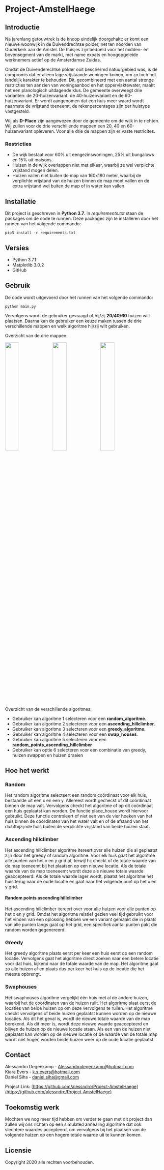 # Project-AmstelHaege

## Introductie
Na jarenlang getouwtrek is de knoop eindelijk doorgehakt: er komt een nieuwe woonwijk in de Duivendrechtse polder, net ten noorden van Ouderkerk aan de Amstel. De huisjes zijn bedoeld voor het midden- en bovensegment van de markt, met name expats en hoogopgeleide werknemers actief op de Amsterdamse Zuidas.

Omdat de Duivenderechtse polder ooit beschermd natuurgebied was, is de compromis dat er alleen lage vrijstaande woningen komen, om zo toch het landelijk karakter te behouden. Dit, gecombineerd met een aantal strenge restricties ten aanzien van woningaanbod en het oppervlaktewater, maakt het een planologisch uitdagende klus. De gemeente overweegt drie varianten: de 20-huizenvariant, de 40-huizenvariant en de 60-huizenvariant. Er wordt aangenomen dat een huis meer waard wordt naarmate de vrijstand toeneemt, de rekenpercentages zijn per huistype vastgesteld.

Wij als **D-Place** zijn aangewezen door de gemeente om de wijk in te richten. Wij zullen voor de drie verschillende mappen een 20, 40 en 60-huizenvariant opleveren. Voor alle drie de mappen zijn er vaste restricites.

### Restricties
* De wijk bestaat voor 60% uit eengezinswoningen, 25% uit bungalows en 15% uit maisons.
* Huizen in de wijk overlappen niet met elkaar, waarbij ze wel verplichte vrijstand mogen delen.
* Huizen vallen niet buiten de map van 160x180 meter, waarbij de verplichte vrijstand van de huizen binnen de map moet vallen en de extra vrijstand wel buiten de map of in water kan vallen.

## Installatie

Dit project is geschreven in **Python 3.7**.
In *requirements.txt* staan de packages om de code te runnen.
Deze packages zijn te installeren door het runnen van het volgende commando:
```
pip3 install -r requirements.txt
```

## Versies
* Python 3.7.1 
* Matplotlib 3.0.2
* GitHub

## Gebruik

De code wordt uitgevoerd door het runnen van het volgende commando:
```
python main.py
```
Vervolgens wordt de gebruiker gevraagd of hij/zij **20/40/60** huizen wilt plaatsen. Daarna kan de gebruiker een keuze maken tussen de drie verschillende mappen en welk algoritme hij/zij wilt gebruiken.

Overzicht van de drie mappen: <br>

<img src="https://user-images.githubusercontent.com/46574470/72994312-2c706000-3df7-11ea-9711-d6041dcdca46.png" width="30%"></img> <img src="https://user-images.githubusercontent.com/46574470/72994327-31cdaa80-3df7-11ea-838b-2d978281ee4a.png" width="30%"></img> 
<img src="https://user-images.githubusercontent.com/46574470/72994319-2ed2ba00-3df7-11ea-8e52-8acb770dd803.png" width="30%"></img>


Overzicht van de verschillende algoritmes:
- Gebruiker kan algoritme 1 selecteren voor een **random_algoritme**.
- Gebruiker kan algoritme 2 selecteren voor een **ascending_hillclimber**.
- Gebruiker kan algoritme 3 selecteren voor een **greedy_algoritme**.
- Gebruiker kan algoritme 4 selecteren voor een **swap_houses**.
- Gebruiker kan algoritme 5 selecteren voor een **random_points_ascending_hillclimber**
- Gebruiker kan optie 6 selecteren voor een combinatie van greedy, huizen swappen en huizen draaien

## Hoe het werkt

### Random
Het random algoritme selecteert een random coördinaat voor elk huis, bestaande uit een x en een y. Allereest wordt gecheckt of dit coördinaat binnen de map valt. Vervolgens checkt het algoritme of op dit coördinaat een huis geplaatst kan worden. De functie place_house wordt hiervoor gebruikt. Deze functie controleert of niet een van de vier hoeken van het huis binnen de coördinaten van het water valt en of de afstand van het dichtbijzijnde huis buiten de verplichte vrijstand van beide huizen staat.

### Ascending hillclimber
Het ascending hillclimber algoritme itereert over alle huizen die al geplaatst zijn door het greedy of random algoritme. Voor elk huis gaat het algoritme alle punten van het x en y grid af, terwijl hij checkt of de totale waarde van de map toeneemt bij het plaatsen op een nieuwe locatie. Als de totale waarde van de map toeneeemt wordt deze als nieuwe totale waarde geaccepteerd. Als de totale waarde lager wordt, plaatst het algoritme het huis terug naar de oude locatie en gaat naar het volgende punt op het x en y grid.

#### Random points ascending hillclimber
Het ascending hillclimber itereert over voor alle huizen voor alle punten op het x en y grid. Omdat het algoritme relatief gezien veel tijd gebruikt voor het vinden van een oplossing hebben we een variant gemaakt die in plaats van alle punten langs gaat op het grid, een specifiek aantal punten pakt die random worden gegenereerd.

### Greedy
Het greedy algoritme plaats eerst per keer een huis eerst op een random locatie. Vervolgens gaat het algoritme direct zoeken naar een betere locatie voor dat huis, kijkend naar de totale waarde van de map. Het algoritme gaat zo alle huizen af en plaats dus per keer het huis op de locatie die het meeste opbrengt.

### Swaphouses 
Het swaphouses algoritme vergelijkt één huis met al de andere huizen, waarbij het de coördinaten van de huizen ruilt. Het algoritme slaat eerst de locaties van beide huizen op om deze vervolgens te ruilen. Het algoritme checkt vervolgens of beide huizen geplaatst kunnen worden op de nieuwe locaties. Als dit het geval is, wordt de nieuwe totale waarde van de map berekend. Als dit meer is, wordt deze nieuwe waarde geaccepteerd en blijven de huizen op de nieuwe locatie staan. Als een van de huizen niet geplaatst kan worden op de nieuwe locatie of de waarde van de totale map wordt niet hoger, worden beide huizen weer op de oude locatie geplaatst.

## Contact

Alessandro Degenkamp - Alessandrodegenkamp@hotmail.com <br>
Kiara Evers - k.s.evers@hotmail.com <br>
Daniel Siha - daniel.siha@gmail.com <br>

Project Link: [https://github.com/alessndro/Project-AmstelHaege](https://github.com/alessndro/Project-AmstelHaege)

## Toekomstig werk

Mochten we nog meer tijd hebben om verder te gaan met dit project dan zullen wij ons richten op een simulated annealing algoritme dat ook slechtere waardes accepteerd, om vervolgens bij het plaatsen van de volgende huizen op een hogere totale waarde uit te kunnen komen.

## Licensie

Copyright 2020 alle rechten voorbehouden.

[image-1]:	doc/1.jpg
[image-2]:	doc/2.jpg
[image-3]:	doc/3.jpg